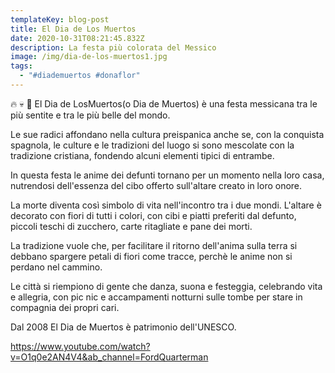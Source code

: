 ```yaml
---
templateKey: blog-post
title: El Dia de Los Muertos
date: 2020-10-31T08:21:45.832Z
description: La festa più colorata del Messico
image: /img/dia-de-los-muertos1.jpg
tags:
  - "#diademuertos #donaflor"
---
```

🔥 💀 🌹 El Dia de LosMuertos(o Dia de Muertos) è una festa messicana tra le più sentite e tra le più belle del mondo.

Le sue radici affondano nella cultura preispanica anche se, con la conquista spagnola, le culture e le tradizioni del luogo si sono mescolate con la tradizione cristiana, fondendo alcuni elementi tipici di entrambe.

In questa festa le anime dei defunti tornano per un momento nella loro casa, nutrendosi dell'essenza del cibo offerto sull'altare creato in loro onore.

La morte diventa così simbolo di vita nell'incontro tra i due mondi. L'altare è decorato con fiori di tutti i colori, con cibi e piatti preferiti dal defunto, piccoli teschi di zucchero, carte ritagliate e pane dei morti.

La tradizione vuole che, per facilitare il ritorno dell'anima sulla terra si debbano spargere petali di fiori come tracce, perchè le anime non si perdano nel cammino.

Le città si riempiono di gente che danza, suona e festeggia, celebrando vita e allegria, con pic nic e accampamenti notturni sulle tombe per stare in compagnia dei propri cari.

Dal 2008 El Dia de Muertos è patrimonio dell'UNESCO.



https://www.youtube.com/watch?v=O1q0e2AN4V4&ab_channel=FordQuarterman